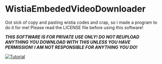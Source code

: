 # WistiaEmbededVideoDownloader
Got sick of copy and pasting wistia codes and crap, so i made a program to do it for me!
Please read the LICENSE file before using this software!

<i>__THIS SOFTWARE IS FOR PRIVATE USE ONLY! DO NOT REUPLOAD ANYTHING YOU DOWNLOAD WITH THIS UNLESS YOU HAVE PERMISSION! I AM NOT RESPONSIBLE FOR ANYTHING YOU DO!__</i>

[![Tutorial](https://img.youtube.com/vi/8hFMjiog6hA/0.jpg)](https://www.youtube.com/watch?v=8hFMjiog6hA)
